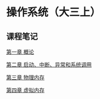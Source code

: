 # 操作系统（大三上）

## 课程笔记

[第一章 概论](./chapter1.md)

[第二章 启动、中断、异常和系统调用](./chapter2.md)

[第三章 物理内存](./chapter3.md)

[第四章 虚拟内存](./chapter4.md)